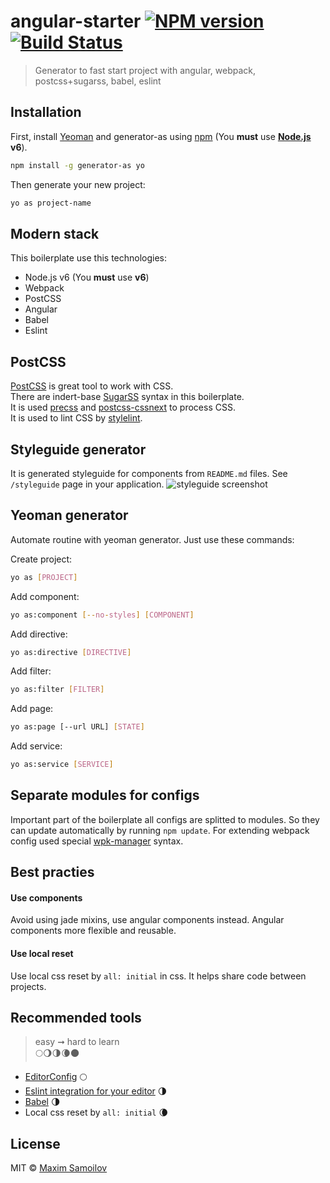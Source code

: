 # angular-starter [![NPM version][npm-image]][npm-url] [![Build Status][travis-image]][travis-url]
> Generator to fast start project with angular, webpack, postcss+sugarss, babel, eslint


## Installation

First, install [Yeoman](http://yeoman.io) and generator-as using [npm](https://www.npmjs.com/)
(You **must** use **[Node.js](https://nodejs.org/) v6**).

```bash
npm install -g generator-as yo
```

Then generate your new project:

```bash
yo as project-name
```


## Modern stack
This boilerplate use this technologies:

- Node.js v6 (You **must** use **v6**)
- Webpack
- PostCSS
- Angular
- Babel
- Eslint



## PostCSS
[PostCSS][postcss-url] is great tool to work with CSS.  
There are indert-base [SugarSS][sugarss-url] syntax in this boilerplate.  
It is used [precss][precss-url] and [postcss-cssnext][postcss-cssnext-url] to process CSS.  
It is used to lint CSS by [stylelint][stylelint-url].


## Styleguide generator
It is generated styleguide for components from `README.md` files.
See `/styleguide` page in your application.
![styleguide screenshot](http://s.csssr.ru/2016-05-22-2056-xjinitj4jj.png)


## Yeoman generator
Automate routine with yeoman generator.
Just use these commands:

Create project:
```bash
yo as [PROJECT]
```

Add component:
```bash
yo as:component [--no-styles] [COMPONENT]
```

Add directive:
```bash
yo as:directive [DIRECTIVE]
```

Add filter:
```bash
yo as:filter [FILTER]
```

Add page:
```bash
yo as:page [--url URL] [STATE]
```

Add service:
```bash
yo as:service [SERVICE]
```


## Separate modules for configs
Important part of the boilerplate all configs are splitted to modules.
So they can update automatically by running `npm update`.
For extending webpack config used special [wpk-manager](https://github.com/Nitive/wpk-manager) syntax.


## Best practies
#### Use components
Avoid using jade mixins, use angular components instead.
Angular components more flexible and reusable.

#### Use local reset
Use local css reset by `all: initial` in css.
It helps share code between projects.


## Recommended tools
> easy ➞ hard to learn  
> 🌕🌖🌗🌘🌑

- [EditorConfig](http://editorconfig.org) 🌕
- [Eslint integration for your editor](http://eslint.org/docs/user-guide/integrations#editors) 🌗
- [Babel](http://babeljs.io) 🌗
- Local css reset by `all: initial` 🌘


## License

MIT © [Maxim Samoilov](https://twitter.com/_nitive)

[npm-image]: https://badge.fury.io/js/generator-as.svg
[npm-url]: https://npmjs.org/package/generator-as
[travis-image]: https://travis-ci.org/Nitive/angular-starter.svg?branch=master
[travis-url]: https://travis-ci.org/Nitive/angular-starter

[postcss-url]: https://github.com/postcss/postcss
[precss-url]: https://github.com/jonathantneal/precss
[postcss-cssnext-url]: http://cssnext.io
[stylelint-url]: https://github.com/stylelint/stylelint
[sugarss-url]: https://github.com/postcss/sugarss
